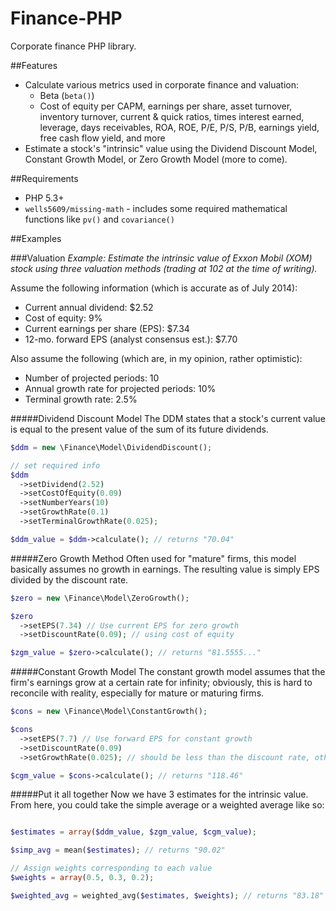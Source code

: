 Finance-PHP
=====================

Corporate finance PHP library.

##Features
 * Calculate various metrics used in corporate finance and valuation:
   * Beta (`beta()`)
   * Cost of equity per CAPM, earnings per share, asset turnover, inventory turnover, current & quick ratios, times interest earned, leverage, days receivables, ROA, ROE, P/E, P/S, P/B, earnings yield, free cash flow yield, and more
 * Estimate a stock's "intrinsic" value using the Dividend Discount Model, Constant Growth Model, or Zero Growth Model (more to come).

##Requirements
 * PHP 5.3+
 * `wells5609/missing-math` - includes some required mathematical functions like `pv()` and `covariance()`

##Examples

###Valuation
_Example: Estimate the intrinsic value of Exxon Mobil (XOM) stock using three valuation methods (trading at 102 at the time of writing)._

Assume the following information (which is accurate as of July 2014):
 * Current annual dividend: $2.52
 * Cost of equity: 9%
 * Current earnings per share (EPS): $7.34
 * 12-mo. forward EPS (analyst consensus est.): $7.70

Also assume the following (which are, in my opinion, rather optimistic):
 * Number of projected periods: 10
 * Annual growth rate for projected periods: 10%
 * Terminal growth rate: 2.5%

#####Dividend Discount Model
The DDM states that a stock's current value is equal to the present value of the sum of its future dividends.
```php
$ddm = new \Finance\Model\DividendDiscount();

// set required info
$ddm
  ->setDividend(2.52)
  ->setCostOfEquity(0.09)
  ->setNumberYears(10)
  ->setGrowthRate(0.1)
  ->setTerminalGrowthRate(0.025);

$ddm_value = $ddm->calculate(); // returns "70.04"
```

#####Zero Growth Method
Often used for "mature" firms, this model basically assumes no growth in earnings. The resulting value is simply EPS divided by the discount rate.
```php
$zero = new \Finance\Model\ZeroGrowth();

$zero
  ->setEPS(7.34) // Use current EPS for zero growth
  ->setDiscountRate(0.09); // using cost of equity

$zgm_value = $zero->calculate(); // returns "81.5555..."
```

#####Constant Growth Model
The constant growth model assumes that the firm's earnings grow at a certain rate for infinity; obviously, this is hard to reconcile with reality, especially for mature or maturing firms.
```php
$cons = new \Finance\Model\ConstantGrowth();

$cons
  ->setEPS(7.7) // Use forward EPS for constant growth
  ->setDiscountRate(0.09)
  ->setGrowthRate(0.025); // should be less than the discount rate, otherwise you won't get a number

$cgm_value = $cons->calculate(); // returns "118.46"
```

#####Put it all together
Now we have 3 estimates for the intrinsic value. From here, you could take the simple average or a weighted average like so:
```php

$estimates = array($ddm_value, $zgm_value, $cgm_value);

$simp_avg = mean($estimates); // returns "90.02"

// Assign weights corresponding to each value
$weights = array(0.5, 0.3, 0.2);

$weighted_avg = weighted_avg($estimates, $weights); // returns "83.18"
```

